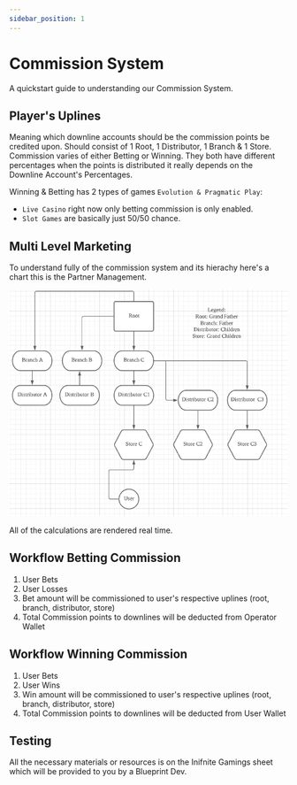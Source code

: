 ```yaml
---
sidebar_position: 1
---
```


# Commission System

A quickstart guide to understanding our Commission System.

## Player's Uplines

Meaning which downline accounts should be the commission points be credited upon. Should consist of 1 Root, 1 Distributor, 1 Branch & 1 Store. Commission varies of either Betting or Winning. They both have different percentages when the points is distributed it really depends on the Downline Account's Percentages.

Winning & Betting has 2 types of games `Evolution & Pragmatic Play`:

- `Live Casino` right now only betting commission is only enabled.
- `Slot Games` are basically just 50/50 chance.

## Multi Level Marketing

To understand fully of the commission system and its hierachy here's a chart this is the Partner Management.

![Partner Management Binary Tree](../assets/images/mlm.png) <br/>


All of the calculations are rendered real time. 

## Workflow Betting Commission

1. User Bets
2. User Losses 
3. Bet amount will be commissioned to user's respective uplines (root, branch, distributor, store)
4. Total Commission points to downlines will be deducted from Operator Wallet

## Workflow Winning Commission

1. User Bets
2. User Wins 
3. Win amount will be commissioned to user's respective uplines (root, branch, distributor, store)
4. Total Commission points to downlines will be deducted from User Wallet



## Testing

All the necessary materials or resources is on the Inifnite Gamings sheet which will be provided to you by a Blueprint Dev.